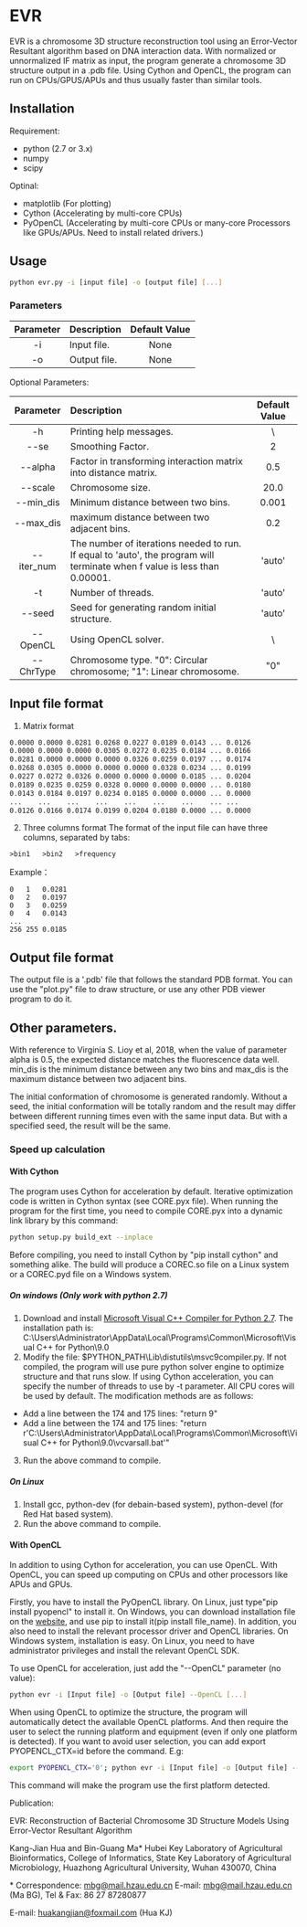 # EVR
EVR is a chromosome 3D structure reconstruction tool using an Error-Vector Resultant algorithm based on DNA interaction data. With normalized or unnormalized IF matrix as input, the program generate a chromosome 3D structure output in a .pdb file. 
Using Cython and OpenCL, the program can run on CPUs/GPUS/APUs and thus usually faster than similar tools. 


## Installation
Requirement:
* python (2.7 or 3.x)
* numpy
* scipy

Optinal:
* matplotlib (For plotting)
* Cython (Accelerating by multi-core CPUs)
* PyOpenCL (Accelerating by multi-core CPUs or many-core Processors like GPUs/APUs. Need to install related drivers.)

## Usage
```bash
python evr.py -i [input file] -o [output file] [...]
```

### Parameters
|Parameter |Description | Default Value|
|:-:|:-|:-:|
|-i |Input file. |None |
|-o |Output file. |None |

Optional Parameters:

|Parameter |Description | Default Value|
|:-:|:-|:-:|
|-h |Printing help messages. |\ |
|--se |Smoothing Factor. |2 |
|--alpha |Factor in transforming interaction matrix into distance matrix.|0.5 |
|--scale |Chromosome size.|20.0 |
|--min_dis |Minimum distance between two bins.|0.001 |
|--max_dis |maximum distance between two adjacent bins.|0.2 |
|--iter_num |The number of iterations needed to run. If equal to 'auto', the program will terminate when f value is less than 0.00001. |'auto' |
|-t |Number of threads. |'auto' |
|--seed |Seed for generating random initial structure.|'auto' |
|--OpenCL |Using OpenCL solver.|\ |
|--ChrType |Chromosome type. "0": Circular chromosome; "1": Linear chromosome. |"0" |

## Input file format
1. Matrix format
```txt
0.0000 0.0000 0.0281 0.0268 0.0227 0.0189 0.0143 ... 0.0126
0.0000 0.0000 0.0000 0.0305 0.0272 0.0235 0.0184 ... 0.0166
0.0281 0.0000 0.0000 0.0000 0.0326 0.0259 0.0197 ... 0.0174
0.0268 0.0305 0.0000 0.0000 0.0000 0.0328 0.0234 ... 0.0199
0.0227 0.0272 0.0326 0.0000 0.0000 0.0000 0.0185 ... 0.0204
0.0189 0.0235 0.0259 0.0328 0.0000 0.0000 0.0000 ... 0.0180
0.0143 0.0184 0.0197 0.0234 0.0185 0.0000 0.0000 ... 0.0000
...    ...    ...    ...    ...    ...    ...    ... ...
0.0126 0.0166 0.0174 0.0199 0.0204 0.0180 0.0000 ... 0.0000
```
2. Three columns format
The format of the input file can have three columns, separated by tabs:
```
>bin1   >bin2   >frequency
```
Example：
```
0   1   0.0281
0   2   0.0197
0   3   0.0259
0   4   0.0143
...
256 255 0.0185
```
## Output file format
The output file is a '.pdb' file that follows the standard PDB format. You can use the "plot.py" file to draw structure, or use any other PDB viewer program to do it.

## Other parameters.
With reference to Virginia S. Lioy et al, 2018, when the value of parameter alpha is 0.5, the expected distance matches the fluorescence data well. min_dis is the minimum distance between any two bins and max_dis is the maximum distance between two adjacent bins. 

The initial conformation of chromosome is generated randomly. Without a seed, the initial conformation will be totally random and the result may differ between different running times even with the same input data. But with a specified seed, the result will be the same.

### Speed up calculation
#### With Cython
The program uses Cython for acceleration by default. Iterative optimization code is written in Cython syntax (see CORE.pyx file). When running the program for the first time, you need to compile CORE.pyx into a dynamic link library by this command:
```bash
python setup.py build_ext --inplace
```
Before compiling, you need to install Cython by "pip install cython" and something alike. The build will produce a COREC.so file on a Linux system or a COREC.pyd file on a Windows system.

##### On windows (Only work with python 2.7)
1. Download and install [Microsoft Visual C++ Compiler for Python 2.7](https://www.microsoft.com/en-us/download/details.aspx?id=44266). The installation path is: C:\Users\Administrator\AppData\Local\Programs\Common\Microsoft\Visual C++ for Python\9.0
2. Modify the file: $PYTHON_PATH\Lib\distutils\msvc9compiler.py. 
If not compiled, the program will use pure python solver engine to optimize structure and that runs slow. If using Cython acceleration, you can specify the number of threads to use by -t parameter. All CPU cores will be used by default. 
The modification methods are as follows:
* Add a line between the 174 and 175 lines: "return 9"
* Add a line between the 174 and 175 lines: "return r'C:\Users\Administrator\AppData\Local\Programs\Common\Microsoft\Visual C++ for Python\9.0\vcvarsall.bat'"
3. Run the above command to compile.

##### On Linux
1. Install gcc, python-dev (for debain-based system), python-devel (for Red Hat based system).
2. Run the above command to compile.

#### With OpenCL
In addition to using Cython for acceleration, you can use OpenCL. With OpenCL, you can speed up computing on CPUs and other processors like APUs and GPUs. 

Firstly, you have to install the PyOpenCL library. On Linux, just type"pip install pyopencl" to install it. On Windows, you can download installation file on the [website](https://www.lfd.uci.edu/~gohlke/pythonlibs/#pyopencl), and use pip to install it(pip install file_name). In addition, you also need to install the relevant processor driver and OpenCL libraries. On Windows system, installation is easy. On Linux, you need to have administrator privileges and install the relevant OpenCL SDK.

To use OpenCL for acceleration, just add the "--OpenCL" parameter (no value):
```bash
python evr -i [Input file] -o [Output file] --OpenCL [...]
```
When using OpenCL to optimize the structure, the program will automatically detect the available OpenCL platforms. And then require the user to select the running platform and equipment (even if only one platform is detected). If you want to avoid user selection, you can add export PYOPENCL_CTX=id before the command. E.g:
```bash
export PYOPENCL_CTX='0'; python evr -i [Input file] -o [Output file] --OpenCL [...]
```
This command will make the program use the first platform detected.


Publication:

EVR: Reconstruction of Bacterial Chromosome 3D Structure Models Using Error-Vector Resultant Algorithm

Kang-Jian Hua and Bin-Guang Ma*
Hubei Key Laboratory of Agricultural Bioinformatics, College of Informatics, State Key Laboratory of Agricultural Microbiology, Huazhong Agricultural University, Wuhan 430070, China

\* Correspondence: mbg@mail.hzau.edu.cn
E-mail: mbg@mail.hzau.edu.cn  (Ma BG), Tel & Fax: 86 27 87280877

E-mail: huakangjian@foxmail.com (Hua KJ)
